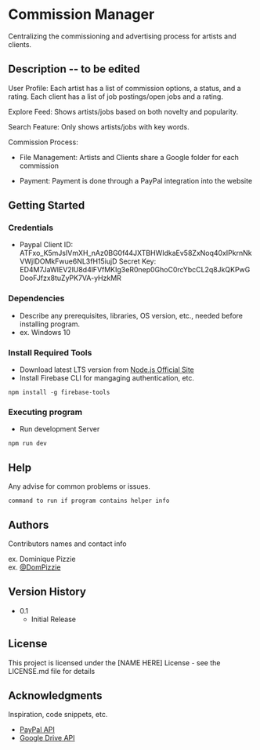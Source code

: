 # Commission Manager

Centralizing the commissioning and advertising process for artists and clients.

## Description -- to be edited

User Profile: Each artist has a list of commission options, a status, and a rating. Each client has a list of job postings/open jobs and a rating.

Explore Feed: Shows artists/jobs based on both novelty and popularity.

Search Feature: Only shows artists/jobs with key words.

Commission Process:

* File Management: Artists and Clients share a Google folder for each commission
   
* Payment: Payment is done through a PayPal integration into the website

## Getting Started
### Credentials
* Paypal
Client ID: ATFxo_K5mJsIVmXH_nAz0BG0f44JXTBHWIdkaEv58ZxNoq40xIPkrnNkVWjIDOMkFwue6NL3fH15iujD
Secret Key: ED4M7JaWIEV2lU8d4lFVfMKIg3eR0nep0GhoC0rcYbcCL2q8JkQKPwGDooFJfzx8tuZyPK7VA-yHzkMR  
### Dependencies

* Describe any prerequisites, libraries, OS version, etc., needed before installing program.
* ex. Windows 10

### Install Required Tools

* Download latest LTS version from [Node.js Official Site](https://nodejs.org/en)
* Install Firebase CLI for mangaging authentication, etc. 
```
npm install -g firebase-tools
```

### Executing program

* Run development Server
```
npm run dev
```

## Help

Any advise for common problems or issues.
```
command to run if program contains helper info
```

## Authors

Contributors names and contact info

ex. Dominique Pizzie  
ex. [@DomPizzie](https://twitter.com/dompizzie)

## Version History

* 0.1
    * Initial Release

## License

This project is licensed under the [NAME HERE] License - see the LICENSE.md file for details

## Acknowledgments

Inspiration, code snippets, etc.
* [PayPal API](https://github.com/matiassingers/awesome-readme)
* [Google Drive API](https://gist.github.com/PurpleBooth/109311bb0361f32d87a2)
